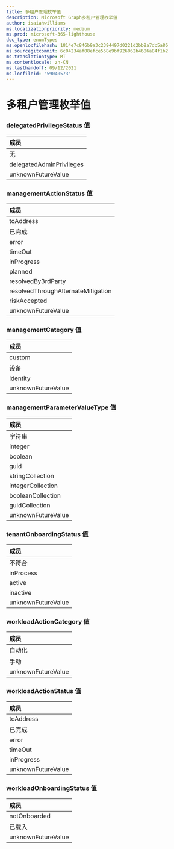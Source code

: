 ```yaml
---
title: 多租户管理枚举值
description: Microsoft Graph多租户管理枚举值
author: isaiahwilliams
ms.localizationpriority: medium
ms.prod: microsoft-365-lighthouse
doc_type: enumTypes
ms.openlocfilehash: 1814e7c846b9a3c2394497d0221d2bb8a7dc5a86
ms.sourcegitcommit: 6c04234af08efce558e9bf926062b4686a84f1b2
ms.translationtype: MT
ms.contentlocale: zh-CN
ms.lasthandoff: 09/12/2021
ms.locfileid: "59040573"
---
```

# <a name="multi-tenant-management-enumeration-values"></a>多租户管理枚举值

### <a name="delegatedprivilegestatus-values"></a>delegatedPrivilegeStatus 值

|成员|
|:---|
|无|
|delegatedAdminPrivileges|
|unknownFutureValue|

### <a name="managementactionstatus-values"></a>managementActionStatus 值

|成员|
|:---|
|toAddress|
|已完成|
|error|
|timeOut|
|inProgress|
|planned|
|resolvedBy3rdParty|
|resolvedThroughAlternateMitigation|
|riskAccepted|
|unknownFutureValue|

### <a name="managementcategory-values"></a>managementCategory 值

|成员|
|:---|
|custom|
|设备|
|identity|
|unknownFutureValue|

### <a name="managementparametervaluetype-values"></a>managementParameterValueType 值

|成员|
|:---|
|字符串|
|integer|
|boolean|
|guid|
|stringCollection|
|integerCollection|
|booleanCollection|
|guidCollection|
|unknownFutureValue|

### <a name="tenantonboardingstatus-values"></a>tenantOnboardingStatus 值

|成员|
|:---|
|不符合|
|inProcess|
|active|
|inactive|
|unknownFutureValue|

### <a name="workloadactioncategory-values"></a>workloadActionCategory 值

|成员|
|:---|
|自动化|
|手动|
|unknownFutureValue|

### <a name="workloadactionstatus-values"></a>workloadActionStatus 值

|成员|
|:---|
|toAddress|
|已完成|
|error|
|timeOut|
|inProgress|
|unknownFutureValue|

### <a name="workloadonboardingstatus-values"></a>workloadOnboardingStatus 值

|成员|
|:---|
|notOnboarded|
|已载入|
|unknownFutureValue|
